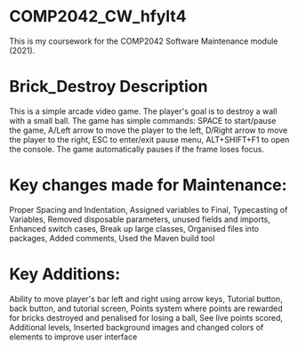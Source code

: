 # COMP2042_CW_hfylt4
This is my coursework for the COMP2042 Software Maintenance module (2021).

# Brick_Destroy Description
This is a simple arcade video game.
The player's goal is to destroy a wall with a small ball.
The game has simple commands:
SPACE to start/pause the game,
A/Left arrow to move the player to the left,
D/Right arrow to move the player to the right,
ESC to enter/exit pause menu, 
ALT+SHIFT+F1 to open the console.
The game automatically pauses if the frame loses focus.

# Key changes made for Maintenance:
Proper Spacing and Indentation,
Assigned variables to Final,
Typecasting of Variables,
Removed disposable parameters, unused fields and imports,
Enhanced switch cases,
Break up large classes,
Organised files into packages,
Added comments,
Used the Maven build tool

# Key Additions:
Ability to move player's bar left and right using arrow keys,
Tutorial button, back button, and tutorial screen, 
Points system where points are rewarded for bricks destroyed and penalised for losing a ball,
See live points scored,
Additional levels,
Inserted background images and changed colors of elements to improve user interface